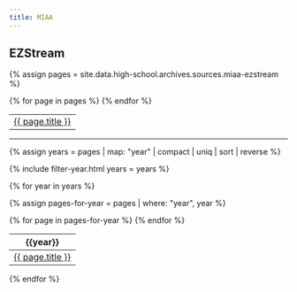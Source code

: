 ```yaml
---
title: MIAA
---
```


## EZStream

{% assign pages = site.data.high-school.archives.sources.miaa-ezstream %}

<table>
  <tbody>
    {% for page in pages %}
      <tr>
        <td><a href="http://miaa.ezstream.net/index.cfm?itemid={{ page.itemid }}">{{ page.title }}</a></td>
      </tr>
    {% endfor %}
  </tbody>
</table>

---

{% assign years = pages | map: "year" | compact | uniq | sort | reverse %}

{% include filter-year.html
  years = years %}

{% for year in years %}

{% assign pages-for-year = pages | where: "year", year %}

<div class="filter-section" data-option="year" data-section="{{ year }}">

<table>
  <thead>
    <th>{{year}}</th>
  </thead>
  <tbody>
    {% for page in pages-for-year %}
      <tr>
        <td><a href="http://miaa.ezstream.net/index.cfm?itemid={{ page.itemid }}">{{ page.title }}</a></td>
      </tr>
    {% endfor %}
  </tbody>
</table>

</div>

{% endfor %}
